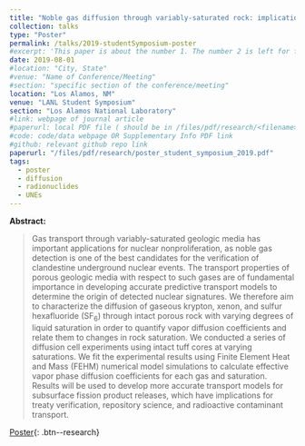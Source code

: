 ```yaml
---
title: "Noble gas diffusion through variably-saturated rock: implications for verification of subsurface nuclear events"
collection: talks
type: "Poster"
permalink: /talks/2019-studentSymposium-poster
#excerpt: 'This paper is about the number 1. The number 2 is left for future work.'
date: 2019-08-01
#location: "City, State"
#venue: "Name of Conference/Meeting"
#section: "specific section of the conference/meeting"
location: "Los Alamos, NM"
venue: "LANL Student Symposium"
section: "Los Alamos National Laboratory"
#link: webpage of journal article
#paperurl: local PDF file ( should be in /files/pdf/research/<filename>.pdf )
#code: code/data webpage OR Supplementary Info PDF link
#github: relevant github repo link
paperurl: "/files/pdf/research/poster_student_symposium_2019.pdf"
tags:
  - poster
  - diffusion
  - radionuclides
  - UNEs
---
```


<!-- This is a description of your conference proceedings talk, note the different field in type. You can put anything in this field. -->

**Abstract:** 
>Gas transport through variably-saturated geologic media
has important applications for nuclear nonproliferation, as noble gas
detection is one of the best candidates for the verification of
clandestine underground nuclear events. The transport properties of
porous geologic media with respect to such gases are of fundamental
importance in developing accurate predictive transport models to
determine the origin of detected nuclear signatures. We therefore aim
to characterize the diffusion of gaseous krypton, xenon, and sulfur
hexafluoride (SF<sub>6</sub>) through intact porous rock with varying degrees of
liquid saturation in order to quantify vapor diffusion coefficients and
relate them to changes in rock saturation. We conducted a series of
diffusion cell experiments using intact tuff cores at varying
saturations. We fit the experimental results using Finite Element Heat
and Mass (FEHM) numerical model simulations to calculate effective
vapor phase diffusion coefficients for each gas and saturation. Results
will be used to develop more accurate transport models for subsurface
fission product releases, which have implications for treaty
verification, repository science, and radioactive contaminant
transport.

[Poster]( /files/pdf/research/poster_student_symposium_2019.pdf ){: .btn--research}



